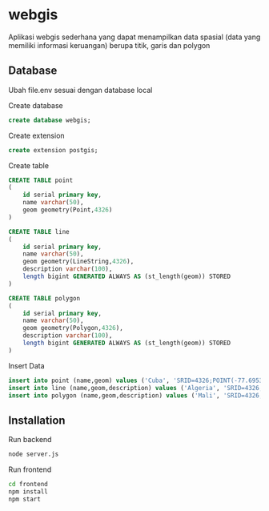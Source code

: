# webgis
Aplikasi webgis sederhana yang dapat menampilkan data spasial (data yang memiliki informasi keruangan) berupa titik, garis dan polygon

## Database
Ubah file.env sesuai dengan database local

Create database
```sql
create database webgis;
```

Create extension
```sql
create extension postgis;
```

Create table
```sql
CREATE TABLE point
(
    id serial primary key,
    name varchar(50),
    geom geometry(Point,4326)
)

CREATE TABLE line
(
    id serial primary key,
    name varchar(50),
    geom geometry(LineString,4326),
    description varchar(100),
    length bigint GENERATED ALWAYS AS (st_length(geom)) STORED
)

CREATE TABLE polygon
(
    id serial primary key,
    name varchar(50),
    geom geometry(Polygon,4326),
    description varchar(100),
    length bigint GENERATED ALWAYS AS (st_length(geom)) STORED
)
```

Insert Data
```sql
insert into point (name,geom) values ('Cuba', 'SRID=4326;POINT(-77.6953125 22.105998799750566)');
insert into line (name,geom,description) values ('Algeria', 'SRID=4326;LINESTRING(21.289374355860424 -11.25,31.353636941500987 3.1640625)', 'Line in Algeria');
insert into polygon (name,geom,description) values ('Mali', 'SRID=4326;POLYGON((-4.04296875 20.138470312451155,-4.04296875 15.961329081596647,-0.87890625 15.961329081596647,-0.87890625 18.979025953255267,-4.04296875 20.138470312451155))', 'Polygon in Mali');
```

## Installation

Run backend

```bash
node server.js
```

Run frontend

```bash
cd frontend
npm install
npm start
```